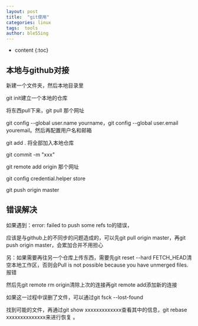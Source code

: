 ```yaml
---
layout: post
title:  "git使用"
categories: linux
tags:  tools
author: ble55ing
---
```


* content
{:toc}

## 本地与github对接

新建一个文件夹，然后本地目录里

git init建立一个本地的仓库

将东西pull下来，git pull 那个网址

git config --global user.name yourname，git config --global user.email youremail。然后再配置用户名和邮箱

git add . 将全部加入本地仓库

git commit -m "xxx" 

git remote add origin 那个网址

git config credential.helper store

git push origin master

## 错误解决

如果遇到：error: failed to push some refs to的错误，

应该是与github上的不同步的问题造成的，可以先git pull origin master，再git push origin master，会累加合并不用担心

另：如果需要再往另一个仓库上传东西，需要先git reset --hard FETCH_HEAD清空本地工作区，否则会Pull is not possible because you have unmerged files.报错

然后先git remote rm origin清除上次的连接再git remote add添加新的连接

如果这一过程中误删了文件，可以通过git fsck --lost-found

找到可能的文件，再通过git show xxxxxxxxxxxxx查看其中的信息，git rebase xxxxxxxxxxxxxx来进行恢复 。



